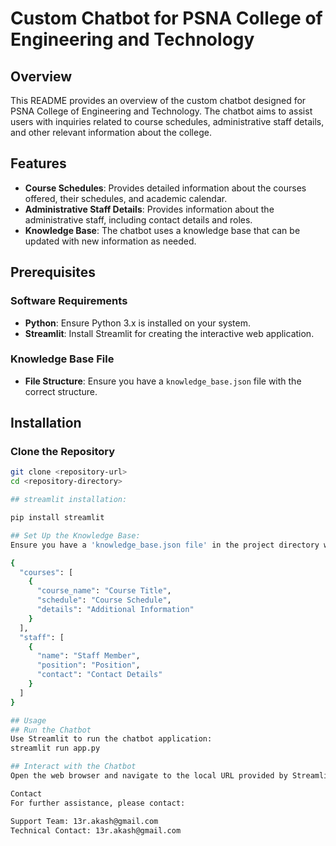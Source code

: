 # Custom Chatbot for PSNA College of Engineering and Technology

## Overview

This README provides an overview of the custom chatbot designed for PSNA College of Engineering and Technology. The chatbot aims to assist users with inquiries related to course schedules, administrative staff details, and other relevant information about the college.

## Features

- **Course Schedules**: Provides detailed information about the courses offered, their schedules, and academic calendar.
- **Administrative Staff Details**: Provides information about the administrative staff, including contact details and roles.
- **Knowledge Base**: The chatbot uses a knowledge base that can be updated with new information as needed.

## Prerequisites

### Software Requirements

- **Python**: Ensure Python 3.x is installed on your system.
- **Streamlit**: Install Streamlit for creating the interactive web application.

### Knowledge Base File

- **File Structure**: Ensure you have a `knowledge_base.json` file with the correct structure.

## Installation

### Clone the Repository

```bash
git clone <repository-url>
cd <repository-directory>

## streamlit installation:

pip install streamlit

## Set Up the Knowledge Base:
Ensure you have a 'knowledge_base.json file' in the project directory with the following structure:

{
  "courses": [
    {
      "course_name": "Course Title",
      "schedule": "Course Schedule",
      "details": "Additional Information"
    }
  ],
  "staff": [
    {
      "name": "Staff Member",
      "position": "Position",
      "contact": "Contact Details"
    }
  ]
}

## Usage
## Run the Chatbot
Use Streamlit to run the chatbot application:
streamlit run app.py

## Interact with the Chatbot
Open the web browser and navigate to the local URL provided by Streamlit (usually http://localhost:8501).

Contact
For further assistance, please contact:

Support Team: 13r.akash@gmail.com
Technical Contact: 13r.akash@gmail.com









